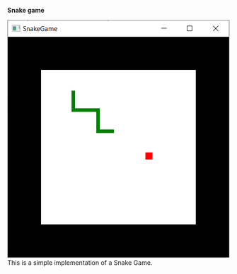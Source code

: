 **Snake game**

<img src="https://github.com/vladimirKa002/Java-applications/blob/master/Pictures/Snake%20game.png" width="502" height="538" />
This is a simple implementation of a Snake Game.